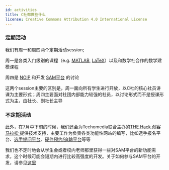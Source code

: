 ```yaml
---
id: activities
title: C社都做些什么
license: Creative Commons Attribution 4.0 International License
---
```


### 定期活动

我们有周一和周四两个定期活动session;

周一是各类入门级别的课程（e.g. [MATLAB](learning/MATLAB.md), [LaTeX](learning/LaTeX.md)）以及和数学社合作的数学建模课程

周四是 [NOIP](learning/NOIP.md) 和开发 [SAM平台](SAM/README.md) 的讨论

这两个session主要的区别是，周一面向所有学生进行开放，以C社的核心社员讲课为主要形式；周四主要面对社团内部能力较强的社员，以讨论形式而不是授课形式为主，由社长、副社长主导

### 不定期活动

此外，在7月中下旬的时候，我们还会为Techomedia联合主办的[THE Hack 创客马拉松 ](https://thehack.org.cn)提供技术支持，主要工作为负责各类功能性网站的编写，比如选手报名平台、[选手提问平台](https://github.com/hackinit/helpq)、[硬件预约/追踪平台](https://github.com/hackinit/cog)等等

我们也不定时地会从学生会或者校内老师那里获得一些对SAM平台的新功能需求，这个时候可能会短期内进行比较高强度的开发。关于如何参与SAM平台的开发，请参见[这里](SAM/contribution.md)
